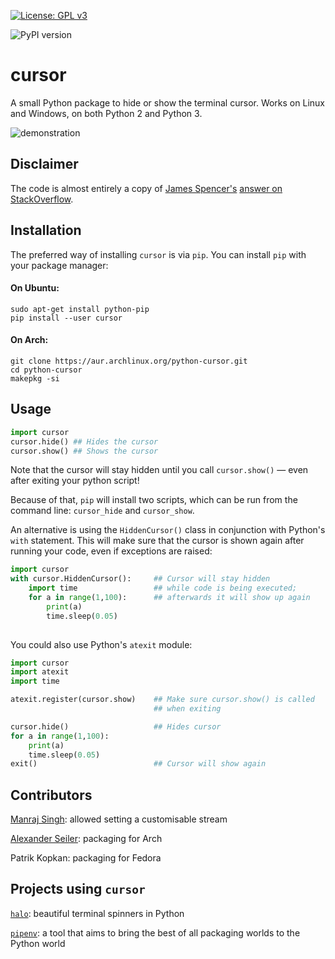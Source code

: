 [![License: GPL v3](https://img.shields.io/badge/License-GPLv3-blue.svg)](https://www.gnu.org/licenses/gpl-3.0)

![PyPI version](https://badge.fury.io/py/cursor.svg)

# cursor 
A small Python package to hide or show the terminal cursor.
Works on Linux and Windows, on both Python 2 and Python 3.

![demonstration](http://i.imgur.com/2iXviMi.gif)

## Disclaimer
The code is almost entirely a copy of
[James Spencer's](http://stackoverflow.com/u/1375885/) 
[answer on StackOverflow](http://stackoverflow.com/a/10455937/1096437).


## Installation
The preferred way of installing `cursor` is via `pip`.
You can install `pip` with your package manager:

#### On Ubuntu:
    
    sudo apt-get install python-pip
    pip install --user cursor

#### On Arch:
    
    git clone https://aur.archlinux.org/python-cursor.git
    cd python-cursor
    makepkg -si

## Usage

```python
import cursor
cursor.hide() ## Hides the cursor
cursor.show() ## Shows the cursor
```


Note that the cursor will stay hidden until you call `cursor.show()` — 
even after exiting your python script!

Because of that, `pip` will install two scripts, which can be run
from the command line: `cursor_hide` and `cursor_show`.

An alternative is using the `HiddenCursor()` class in conjunction
with Python's `with` statement. This will make sure that the cursor
is shown again after running your code, even if exceptions are
raised:

```python
import cursor
with cursor.HiddenCursor():     ## Cursor will stay hidden
    import time                 ## while code is being executed;
    for a in range(1,100):      ## afterwards it will show up again
        print(a)
        time.sleep(0.05)
    
```

You could also use Python's `atexit` module:

```python
import cursor
import atexit
import time

atexit.register(cursor.show)    ## Make sure cursor.show() is called
                                ## when exiting

cursor.hide()                   ## Hides cursor
for a in range(1,100):
    print(a)
    time.sleep(0.05)
exit()                          ## Cursor will show again
```

## Contributors
[Manraj Singh](https://github.com/ManrajGrover): allowed setting
a customisable stream 

[Alexander Seiler](https://github.com/goggle): packaging for Arch

Patrik Kopkan: packaging for Fedora


## Projects using `cursor`
[`halo`](https://github.com/ManrajGrover/halo): beautiful 
terminal spinners in Python

[`pipenv`](https://github.com/pypa/pipenv): a tool that aims to bring the best of all packaging worlds to the Python world

